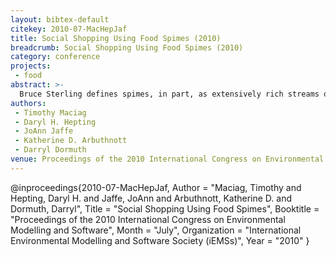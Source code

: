 ```yaml
---
layout: bibtex-default
citekey: 2010-07-MacHepJaf
title: Social Shopping Using Food Spimes (2010)
breadcrumb: Social Shopping Using Food Spimes (2010)
category: conference
projects:
 - food
abstract: >-
  Bruce Sterling defines spimes, in part, as extensively rich streams of data and information about things. From a theoretical viewpoint, the concept of spimes is indeed interesting, with seemingly endless possibilities for enriching our knowledge about the things all around us. In terms of our everyday decision-making activities, spimes could have significant influence on our behaviours, empowering us to make more informed choices. No where is this more true than in topics relating to sustainability, especially in how sustainability relates to the selection of the food that we eat. With vast amounts of information available, the issue of selecting good food can be difficult and more adequate support is needed. This paper proposes a framework for design by discussing a model of social interaction which encourages, engages, and motivates consumer participation, enabling consumers to share experiences and bridge knowledge barriers. By developing a framework for community support in such respects, we ensure information quality, transparency, and potentially provide more effective consumer support accordingly. Thus, we have a greater chance of choosing better food selections, specifically those from the perspective of integrating more sustainable choices in our everyday food selections.
authors:
 - Timothy Maciag
 - Daryl H. Hepting
 - JoAnn Jaffe
 - Katherine D. Arbuthnott
 - Darryl Dormuth
venue: Proceedings of the 2010 International Congress on Environmental Modelling and Software
---
```

@inproceedings{2010-07-MacHepJaf,
	Author =  "Maciag, Timothy and Hepting, Daryl H. and Jaffe, JoAnn and Arbuthnott, Katherine D. and Dormuth, Darryl",
	Title =  "Social Shopping Using Food Spimes",
	Booktitle =  "Proceedings of the 2010 International Congress on Environmental Modelling and Software",
	Month =  "July",
	Organization =  "International Environmental Modelling and Software Society (iEMSs)",
	Year =  "2010"
}
